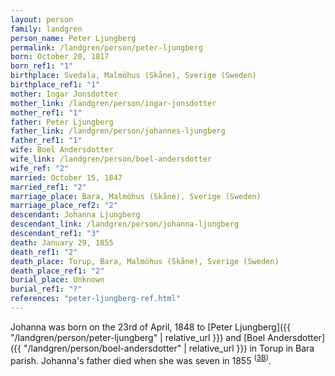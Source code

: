 ```yaml
---
layout: person
family: landgren
person_name: Peter Ljungberg
permalink: /landgren/person/peter-ljungberg
born: October 20, 1817
born_ref1: "1"
birthplace: Svedala, Malmöhus (Skåne), Sverige (Sweden)
birthplace_ref1: "1"
mother: Ingar Jonsdotter
mother_link: /landgren/person/ingar-jonsdotter
mother_ref1: "1"
father: Peter Ljungberg
father_link: /landgren/person/johannes-ljungberg
father_ref1: "1"
wife: Boel Andersdotter
wife_link: /landgren/person/boel-andersdotter
wife_ref: "2"
married: October 15, 1847
married_ref1: "2"
marriage_place: Bara, Malmöhus (Skåne), Sverige (Sweden)
marriage_place_ref2: "2"
descendant: Johanna Ljungberg
descendant_link: /landgren/person/johanna-ljungberg
descendant_ref1: "3"
death: January 29, 1855
death_ref1: "2"
death_place: Torup, Bara, Malmöhus (Skåne), Sverige (Sweden)
death_place_ref1: "2"
burial_place: Unknown
burial_ref1: "?"
references: "peter-ljungberg-ref.html"
---
```

Johanna was born on the 23rd of April, 1848 to [Peter Ljungberg]({{ "/landgren/person/peter-ljungberg" | relative_url }}) and [Boel Andersdotter]({{ "/landgren/person/boel-andersdotter" | relative_url }}) in Torup in Bara parish. Johanna's father died when she was seven in 1855 <sup>([3B](#3B))</sup>.
